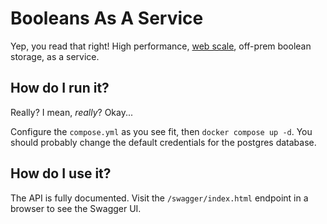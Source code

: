 # Booleans As A Service

Yep, you read that right! High performance, [web scale](https://www.youtube.com/watch?v=b2F-DItXtZs), off-prem boolean storage, as a service.

## How do I run it?

Really? I mean, *really*? Okay...

Configure the `compose.yml` as you see fit, then `docker compose up -d`. You should probably change the default credentials for the postgres database.

## How do I use it?

The API is fully documented. Visit the `/swagger/index.html` endpoint in a browser to see the Swagger UI.